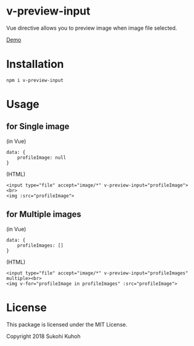 # v-preview-input
Vue directive allows you to preview image when image file selected.

[Demo](https://demo-laravel52.capilano-fw.com/vue_preview_input)

# Installation

    npm i v-preview-input

# Usage

## for Single image

(in Vue)

    data: {
        profileImage: null
    }

(HTML)

    <input type="file" accept="image/*" v-preview-input="profileImage"><br>
    <img :src="profileImage">

## for Multiple images

(in Vue)

    data: {
        profileImages: []
    }

(HTML)

    <input type="file" accept="image/*" v-preview-input="profileImages" multiple><br>
    <img v-for="profileImage in profileImages" :src="profileImage">
    
# License

This package is licensed under the MIT License.

Copyright 2018 Sukohi Kuhoh